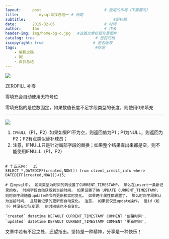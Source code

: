 ```yaml
---
layout:     post             				# 使用的布局（不需要改）
title:         mysql自我总结一 # 标题 
subtitle:    					  				#副标题
date:       2019-02-05  					# 时间
author:     Ian                  			# 作者
header-img: img/home-bg-o.jpg	#这篇文章标题背景图片
catalog: true                        	# 是否归档
iscopyright: true                      # 是否版权
tags:                              		#标签
    - 编程之路
    - DB
    - 自我总结
---
```




![](http://uniquezhangqi.oss-cn-shenzhen.aliyuncs.com/blog/2019-02-04-mysql%E7%BB%86%E8%8A%82%E4%B9%8Bzerofill.png)

ZEROFILL 补零

零填充会自动使用无符号位

零填充指的是位数固定，如果数值长度不足字段类型的长度，则使用0来填充

---

![](http://uniquezhangqi.oss-cn-shenzhen.aliyuncs.com/blog/2019-02-04-mybatis-sql%E9%AA%9A%E6%93%8D%E4%BD%9C.png)

1. `IFNULL`（P1，P2）如果如果P1不为空，则返回值为P1；P1为NULL，则返回为P2；P2有点类似替补球员； 
2. 注意，IFNULL只是针对局部字段的替换；如果整个结果查出来都是空，则不能使用IFNULL（P1，P2）


```mysql

# 十五天内：  15
SELECT *,DATEDIFF(created,NOW()) from client_credit_info where DATEDIFF(created,NOW())<15;

```

```mysql
# 在mysql中， 如果类型为时间的列设置了CURRENT_TIMESTAMP， 那么在insert一条新记录的收， 时间字段自动获取到当前时间， 如果设置了ON UPDATE CURRENT_TIMESTAMP， 则时间字段随着update命令的更新和实时变化。 如果两个属性都设置了， 那么时间字段默认为当前时间， 且随着记录的更新而自动变化。 注意， 如果仅仅是update操作， 但id（如下）并没有实际变更， 则时间值也不会变化。

`created` datetime DEFAULT CURRENT_TIMESTAMP COMMENT '创建时间',
`updated` datetime DEFAULT CURRENT_TIMESTAMP COMMENT '更新时间',

```

文章中若有不足之处，还望指出。坚持是一种精神，分享是一种快乐！


